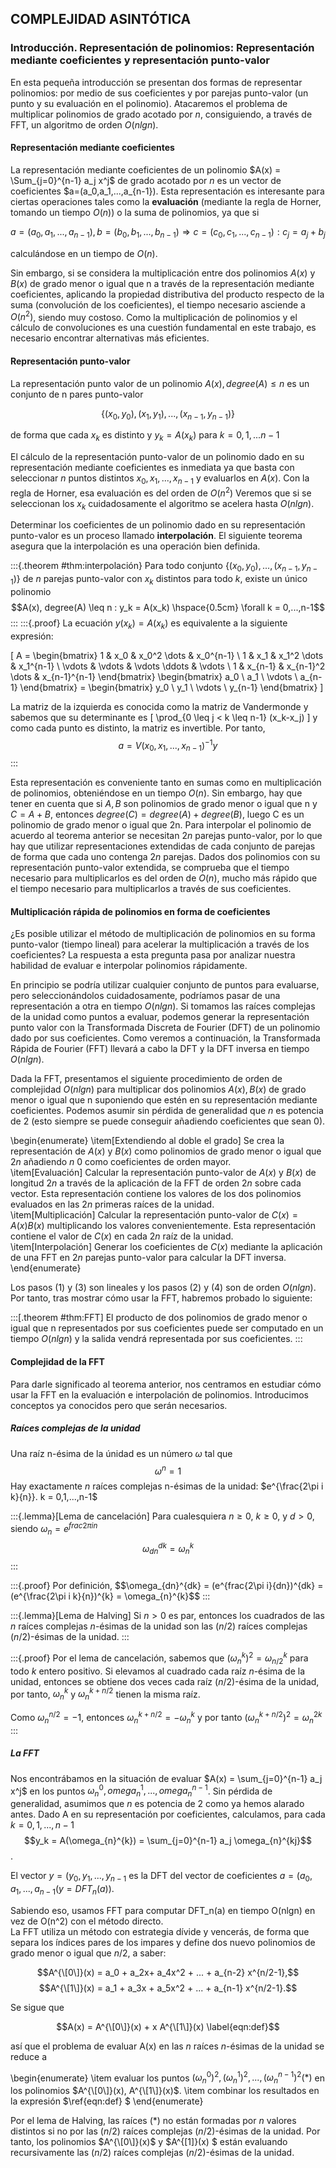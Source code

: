 ## COMPLEJIDAD ASINTÓTICA

### Introducción. Representación de polinomios: Representación mediante coeficientes y representación punto-valor

En esta pequeña introducción se presentan dos formas de representar polinomios: por medio de sus coeficientes y por parejas punto-valor (un punto y su evaluación en el polinomio). Atacaremos el problema de multiplicar polinomios de grado acotado por $n$, consiguiendo, a través de FFT, un algoritmo de orden $O(nlgn)$.  

#### Representación mediante coeficientes

La representación mediante coeficientes de un polinomio $A(x) = \Sum_{j=0}^{n-1} a_j x^j$ de grado acotado por $n$ es un vector de coeficientes $a=(a_0,a_1,...,a_{n-1}). Esta representación es interesante para ciertas operaciones tales como la **evaluación** (mediante la regla de Horner, tomando un tiempo $O(n)$) o la suma de polinomios, ya que si

$$a=(a_0,a_1,...,a_{n-1}),b=(b_0,b_1,...,b_{n-1}) \Rightarrow c = (c_0,c_1,...,c_{n-1}): c_j = a_j+b_j$$

calculándose en un tiempo de $O(n)$.  

Sin embargo, si se considera la multiplicación entre dos polinomios $A(x)$ y $B(x)$ de grado menor o igual que n a través de la representación mediante coeficientes, aplicando la propiedad distributiva del producto respecto de la suma (convolución de los coeficientes), el tiempo necesario asciende a $O(n^2)$, siendo muy costoso. Como la multiplicación de polinomios y el cálculo de convoluciones es una cuestión fundamental en este trabajo, es necesario encontrar alternativas más eficientes.

#### Representación punto-valor

La representación punto valor de un polinomio $A(x), degree(A) \leq n$ es un conjunto de n pares punto-valor

$$\{(x_0,y_0),(x_1,y_1),...,(x_{n-1},y_{n-1})\}$$

de forma que cada $x_k$ es distinto y $y_k = A(x_k)$ para $k=0,1,...n-1$  

El cálculo de la representación punto-valor de un polinomio dado en su representación mediante coeficientes es inmediata ya que basta con seleccionar $n$ puntos distintos $x_0,x_1,...,x_{n-1}$ y evaluarlos en $A(x)$. Con la regla de Horner, esa evaluación es del orden de $O(n^2)$ Veremos que si se seleccionan los $x_k$ cuidadosamente el algoritmo se acelera hasta $O(nlgn)$.  

Determinar los coeficientes de un polinomio dado en su representación punto-valor es un proceso llamado **interpolación**. El siguiente teorema asegura que la interpolación es una operación bien definida.  

:::{.theorem #thm:interpolación}
Para todo conjunto $\{(x_0,y_0),...,(x_{n-1},y_{n-1})\}$ de $n$ parejas punto-valor con $x_k$ distintos para todo $k$, existe un único polinomio $$A(x), degree(A) \leq n  : y_k = A(x_k) \hspace{0.5cm} \forall k = 0,...,n-1$$
:::
:::{.proof}
La ecuación $y(x_k) = A(x_k)$ es equivalente a la siguiente expresión:

\[
A = \begin{bmatrix} 
    1 & x_0 & x_0^2 \dots & x_0^{n-1} \\
    1 & x_1 & x_1^2 \dots & x_1^{n-1} \\
    \vdots & \vdots & \vdots \ddots &  \vdots \\
    1 & x_{n-1} & x_{n-1}^2 \dots & x_{n-1}^{n-1} 
    \end{bmatrix} 
    \begin{bmatrix}
    	a_0 \\
    	a_1 \\
    	\vdots \\
    	a_{n-1}
    \end{bmatrix} = 
    \begin{bmatrix}
    	y_0 \\
    	y_1 \\
    	\vdots \\
    	y_{n-1}
    \end{bmatrix}
\]

La matriz de la izquierda es conocida como la matriz de Vandermonde y sabemos que su determinante es
\[
	\prod_{0 \leq j < k \leq n-1} (x_k-x_j)
\]
y como cada punto es distinto, la matriz es invertible. Por tanto,
$$a = V(x_0,x_1,...,x_{n-1})^{-1}y$$
:::

Esta representación es conveniente tanto en sumas como en multiplicación de polinomios, obteniéndose en un tiempo $O(n)$. Sin embargo, hay que tener en cuenta que si $A,B$ son polinomios de grado menor o igual que n y $C=A+B$, entonces $degree(C)= degree(A) + degree(B)$, luego C es un polinomio de grado menor o igual que 2n. Para interpolar el polinomio de acuerdo al teorema anterior se necesitan $2n$ parejas punto-valor, por lo que hay que utilizar representaciones extendidas de cada conjunto de parejas de forma que cada uno contenga $2n$ parejas. Dados dos polinomios con su representación punto-valor extendida, se comprueba que el tiempo necesario para multiplicarlos es del orden de $O(n)$, mucho más rápido que el tiempo necesario para multiplicarlos a través de sus coeficientes.

#### Multiplicación rápida de polinomios en forma de coeficientes

¿Es posible utilizar el método de multiplicación de polinomios en su forma punto-valor (tiempo lineal) para acelerar la multiplicación a través de los coeficientes? La respuesta a esta pregunta pasa por analizar nuestra habilidad de evaluar e interpolar polinomios rápidamente.  

En principio se podría utilizar cualquier conjunto de puntos para evaluarse, pero seleccionándolos cuidadosamente, podríamos pasar de una representación a otra en tiempo $O(nlgn)$. Si tomamos las raíces complejas de la unidad como puntos a evaluar, podemos generar la representación punto valor con la Transformada Discreta de Fourier (DFT)  de un polinomio dado por sus coeficientes. Como veremos a continuación, la Transformada Rápida de Fourier (FFT) llevará a cabo la DFT y la DFT inversa en tiempo $O(nlgn)$.  

Dada la FFT, presentamos el siguiente procedimiento de orden de complejidad $O(nlgn)$ para multiplicar dos polinomios $A(x), B(x)$ de grado menor o igual que n suponiendo que estén en su representación mediante coeficientes. Podemos asumir sin pérdida de generalidad que $n$ es potencia de 2 (esto siempre se puede conseguir añadiendo coeficientes que sean 0).

\begin{enumerate}
	\item[Extendiendo al doble el grado] Se crea la representación de $A(x)$ y $B(x)$ como polinomios de grado menor o igual que $2n$ añadiendo $n$ 0 como coeficientes de orden mayor.  
	\item[Evaluación] Calcular la representación punto-valor de $A(x)$ y $B(x)$ de longitud $2n$ a través de la aplicación de la FFT de orden $2n$ sobre cada vector.  Esta representación contiene los valores de los dos polinomios evaluados en las $2n$ primeras raíces de la unidad.  
	\item[Multiplicación] Calcular la representación punto-valor de $C(x)=A(x)B(x)$ multiplicando los valores convenientemente. Esta representación contiene el valor de $C(x)$ en cada $2n$ raíz de la unidad.  
	\item[Interpolación] Generar los coeficientes de $C(x)$ mediante la aplicación de una FFT en $2n$ parejas punto-valor para calcular la DFT inversa.  
\end{enumerate}

Los pasos (1) y (3) son lineales y los pasos (2) y (4) son de orden $O(nlgn)$. Por tanto, tras mostrar cómo usar la FFT, habremos probado lo siguiente:

:::[.theorem #thm:FFT]
El producto de dos polinomios de grado menor o igual que n representados por sus coeficientes puede ser computado en un tiempo $O(nlgn)$ y la salida vendrá representada por sus coeficientes.
:::

#### Complejidad de la FFT

Para darle significado al teorema anterior, nos centramos en estudiar cómo usar la FFT en la evaluación e interpolación de polinomios. Introducimos conceptos ya conocidos pero que serán necesarios.

##### Raíces complejas de la unidad

Una raíz n-ésima de la únidad es un número $\omega$ tal que 
$$\omega^n = 1$$
Hay exactamente $n$ raíces complejas n-ésimas de la unidad: $e^{\frac{2\pi i k}{n}}. k = 0,1,...,n-1$

:::{.lemma}[Lema de cancelación]
Para cualesquiera $n \geq 0$, $k \geq 0$, y $d >0$, siendo $\omega_{n} = e^{frac{2\pi i}{n}}$
$$\omega_{dn}^{dk} = \omega_{n}^{k}$$
:::

:::{.proof}
Por definición, 
$$\omega_{dn}^{dk} = (e^{frac{2\pi i}{dn})^{dk} = (e^{\frac{2\pi i k}{n})^{k} = \omega_{n}^{k}$$
:::

:::{.lemma}[Lema de Halving]
Si $n>0$ es par, entonces los cuadrados de las $n$ raíces complejas $n$-ésimas de la unidad son las $(n/2)$ raíces complejas $(n/2)$-ésimas de la unidad.
:::

:::{.proof}
Por el lema de cancelación, sabemos que $(\omega_{n}^{k})^2 = \omega_{n/2}^{k}$ para todo $k$ entero positivo.  Si elevamos al cuadrado cada raíz $n$-ésima de la unidad, entonces se obtiene dos veces cada raíz $(n/2)$-ésima de la unidad, por tanto, $\omega_{n}^{k}$ y $\omega_{n}^{k+n/2}$ tienen la misma raíz.  

Como $\omega_{n}^{n/2} = -1$, entonces $\omega_{n}^{k+n/2} = - \omega_{n}^{k}$ y por tanto 
$(\omega_{n}^{k+n/2})^{2} = \omega_{n}^{2k}$
:::

##### La FFT

Nos encontrábamos en la situación de evaluar $A(x) = \sum_{j=0}^{n-1} a_j x^j$ en los puntos $\omega_{n}^{0}, omega_{n}^{1},...,omega_{n}^{n-1}$. Sin pérdida de generalidad, asumimos que $n$ es potencia de 2 como ya hemos alarado antes. Dado A en su representación por coeficientes, calculamos, para cada $k=0,1,...,n-1$
$$y_k = A(\omega_{n}^{k}) = \sum_{j=0}^{n-1} a_j \omega_{n}^{kj}$$.  

El vector $y=(y_0,y_1,...,y_{n-1}$ es la DFT del vector de coeficientes $a = (a_0,a_1,...,a_{n-1} (y=DFT_n(a))$.  

Sabiendo eso, usamos FFT para computar DFT_n(a) en tiempo O(nlgn) en vez de O(n^2) con el método directo.  
La FFT utiliza un método con estrategia dívide y vencerás, de forma que separa los índices pares de los impares y define dos nuevo polinomios de grado menor o igual que $n/2$, a saber:

$$A^{\[0\]}(x) = a_0 + a_2x+ a_4x^2 + ... + a_{n-2} x^{n/2-1},$$
$$A^{\[1\]}(x) = a_1 + a_3x + a_5x^2 + ... + a_{n-1} x^{n/2-1}.$$

Se sigue que

$$A(x) = A^{\[0\]}(x) + x A^{\[1\]}(x) \label{eqn:def}$$

así que el problema de evaluar A(x) en las $n$ raíces $n$-ésimas de la unidad se reduce a

\begin{enumerate}
	\item evaluar los puntos $(\omega_{n}^0)^2,(\omega_{n}^1)^2,...,(\omega_{n}^{n-1})^2 (*)$ en los polinomios $A^{\[0\]}(x),  A^{\[1\]}(x)$.
	\item combinar los resultados en la expresión $\ref{eqn:def} $
\end{enumerate}

Por el lema de Halving, las raíces (*) no están formadas por $n$ valores distintos si no por las $(n/2)$ raíces complejas $(n/2)$-ésimas de la unidad. Por tanto, los polinomios $A^{\[0\]}(x)$ y $A^{\[1\]}(x) $ están evaluando recursivamente las  $(n/2)$ raíces complejas $(n/2)$-ésimas de la unidad.